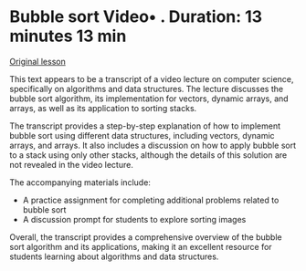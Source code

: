 # Bubble sort Video• . Duration: 13 minutes 13 min

[Original lesson](https://www.coursera.org/learn/uol-algorithms-and-data-structures-1/lecture/0K8II/bubble-sort)

This text appears to be a transcript of a video lecture on computer science, specifically on algorithms and data structures. The lecture discusses the bubble sort algorithm, its implementation for vectors, dynamic arrays, and arrays, as well as its application to sorting stacks.

The transcript provides a step-by-step explanation of how to implement bubble sort using different data structures, including vectors, dynamic arrays, and arrays. It also includes a discussion on how to apply bubble sort to a stack using only other stacks, although the details of this solution are not revealed in the video lecture.

The accompanying materials include:

* A practice assignment for completing additional problems related to bubble sort
* A discussion prompt for students to explore sorting images

Overall, the transcript provides a comprehensive overview of the bubble sort algorithm and its applications, making it an excellent resource for students learning about algorithms and data structures.

